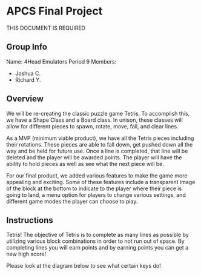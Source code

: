 # APCS Final Project
THIS DOCUMENT IS REQUIRED

## Group Info
Name: 4Head Emulators
Period 9
Members:
- Joshua C.
- Richard Y.


## Overview
We will be re-creating the classic puzzle game Tetris. To accomplish this, we have a
Shape Class and a Board class. In unison, these classes will allow for different pieces to
spawn, rotate, move, fall, and clear lines.

As a MVP (minimum viable product), we have all the Tetris pieces including their rotations. These pieces are able to fall down, get pushed down all the way and be held for future use. Once a line is completed, that line will be
deleted and the player will be awarded points. The player will have the ability to hold pieces as well as see
what the next piece will be.

For our final product, we added various features to make the game more appealing and exciting.
Some of these features include a transparent image of the block at the bottom to indicate to the player
where their piece is going to land, a menu option for players to change various settings, and different
game modes the player can choose to play.


## Instructions
Tetris!
The objective of Tetris is to complete as many lines as possible by utilizing
various block combinations in order to not run out of space. By completing lines you will earn points
and by earning points you can get a new high score!

Please look at the diagram below to see what certain keys do!
